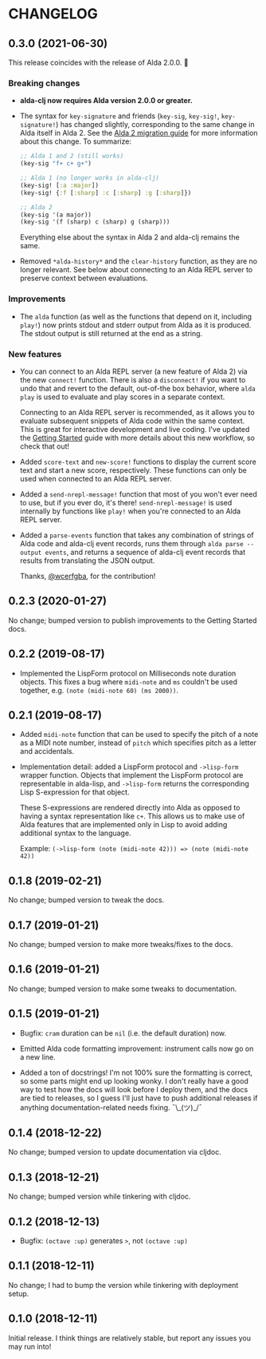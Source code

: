 # CHANGELOG

## 0.3.0 (2021-06-30)

This release coincides with the release of Alda 2.0.0. :tada:

### Breaking changes

* **alda-clj now requires Alda version 2.0.0 or greater.**

* The syntax for `key-signature` and friends (`key-sig`, `key-sig!`,
  `key-signature!`) has changed slightly, corresponding to the same change in
  Alda itself in Alda 2. See the [Alda 2 migration guide][alda-2-syntax-changed]
  for more information about this change. To summarize:

  ```clojure
  ;; Alda 1 and 2 (still works)
  (key-sig "f+ c+ g+")

  ;; Alda 1 (no longer works in alda-clj)
  (key-sig! [:a :major])
  (key-sig! {:f [:sharp] :c [:sharp] :g [:sharp]})

  ;; Alda 2
  (key-sig '(a major))
  (key-sig '(f (sharp) c (sharp) g (sharp)))
  ```

  Everything else about the syntax in Alda 2 and alda-clj remains the same.

* Removed `*alda-history*` and the `clear-history` function, as they are no
  longer relevant. See below about connecting to an Alda REPL server to preserve
  context between evaluations.

### Improvements

* The `alda` function (as well as the functions that depend on it, including
  `play!`) now prints stdout and stderr output from Alda as it is produced. The
  stdout output is still returned at the end as a string.

### New features

* You can connect to an Alda REPL server (a new feature of Alda 2) via the new
  `connect!` function. There is also a `disconnect!` if you want to undo that
  and revert to the default, out-of-the box behavior, where `alda play` is used
  to evaluate and play scores in a separate context.

  Connecting to an Alda REPL server is recommended, as it allows you to evaluate
  subsequent snippets of Alda code within the same context. This is great for
  interactive development and live coding. I've updated the [Getting
  Started][getting-started] guide with more details about this new workflow, so
  check that out!

* Added `score-text` and `new-score!` functions to display the current score
  text and start a new score, respectively. These functions can only be used
  when connected to an Alda REPL server.

* Added a `send-nrepl-message!` function that most of you won't ever need to
  use, but if you ever do, it's there! `send-nrepl-message!` is used internally
  by functions like `play!` when you're connected to an Alda REPL server.

* Added a `parse-events` function that takes any combination of strings of Alda
  code and alda-clj event records, runs them through `alda parse --output
  events`, and returns a sequence of alda-clj event records that results from
  translating the JSON output.

  Thanks, [@wcerfgba][wcerfgba], for the contribution!

## 0.2.3 (2020-01-27)

No change; bumped version to publish improvements to the Getting Started docs.

## 0.2.2 (2019-08-17)

* Implemented the LispForm protocol on Milliseconds note duration objects. This
  fixes a bug where `midi-note` and `ms` couldn't be used together, e.g.
  `(note (midi-note 60) (ms 2000))`.

## 0.2.1 (2019-08-17)

* Added `midi-note` function that can be used to specify the pitch of a note as
  a MIDI note number, instead of `pitch` which specifies pitch as a letter and
  accidentals.

* Implementation detail: added a LispForm protocol and `->lisp-form` wrapper
  function. Objects that implement the LispForm protocol are representable in
  alda-lisp, and `->lisp-form` returns the corresponding Lisp S-expression for
  that object.

  These S-expressions are rendered directly into Alda as opposed to having a
  syntax representation like `c+`. This allows us to make use of Alda features
  that are implemented only in Lisp to avoid adding additional syntax to the
  language.

  Example: `(->lisp-form (note (midi-note 42))) => (note (midi-note 42))`

## 0.1.8 (2019-02-21)

No change; bumped version to tweak the docs.

## 0.1.7 (2019-01-21)

No change; bumped version to make more tweaks/fixes to the docs.

## 0.1.6 (2019-01-21)

No change; bumped version to make some tweaks to documentation.

## 0.1.5 (2019-01-21)

* Bugfix: `cram` duration can be `nil` (i.e. the default duration) now.

* Emitted Alda code formatting improvement: instrument calls now go on a new
  line.

* Added a ton of docstrings! I'm not 100% sure the formatting is correct, so
  some parts might end up looking wonky. I don't really have a good way to test
  how the docs will look before I deploy them, and the docs are tied to
  releases, so I guess I'll just have to push additional releases if anything
  documentation-related needs fixing. ¯\\\_(ツ)\_/¯

## 0.1.4 (2018-12-22)

No change; bumped version to update documentation via cljdoc.

## 0.1.3 (2018-12-21)

No change; bumped version while tinkering with cljdoc.

## 0.1.2 (2018-12-13)

* Bugfix: `(octave :up)` generates `>`, not `(octave :up)`

## 0.1.1 (2018-12-11)

No change; I had to bump the version while tinkering with deployment setup.

## 0.1.0 (2018-12-11)

Initial release. I think things are relatively stable, but report any issues you
may run into!

[wcerfgba]: https://github.com/wcerfgba
[getting-started]: https://cljdoc.org/d/io.djy/alda-clj/CURRENT/doc/getting-started
[alda-2-syntax-changed]: https://github.com/alda-lang/alda/blob/master/doc/alda-2-migration-guide.md#attribute-syntax-has-changed-in-some-cases
